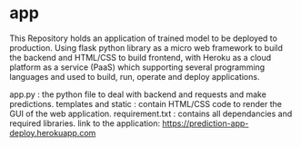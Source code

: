 # app

This Repository holds an application of trained model to be deployed to production. Using flask python library as a micro web framework to build the backend and HTML/CSS to 
build frontend, with Heroku as a cloud platform as a service (PaaS) which supporting several programming languages and used to build, run, operate and deploy applications.

app.py : the python file to deal with backend and requests and make predictions.
templates and static : contain HTML/CSS code to render the GUI of the web application.
requirement.txt : contains all dependancies and required libraries.
link to the application:
https://prediction-app-deploy.herokuapp.com 
